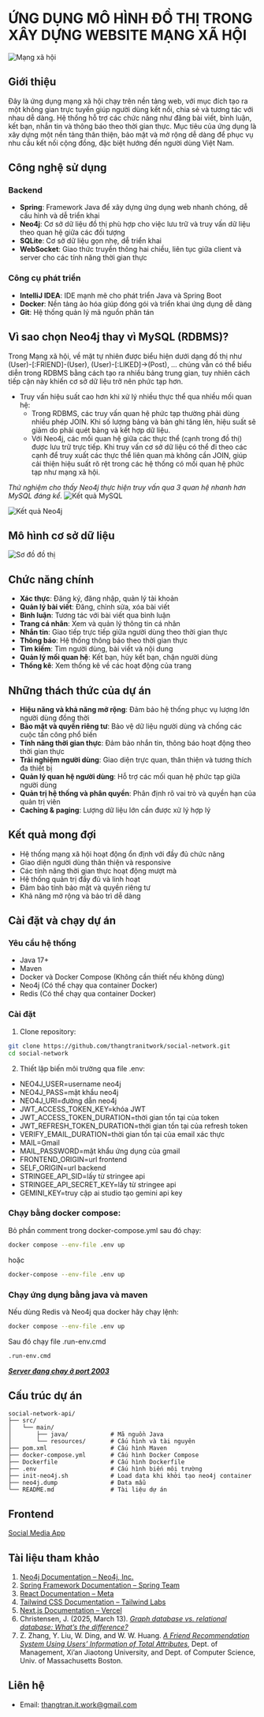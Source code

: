 # ỨNG DỤNG MÔ HÌNH ĐỒ THỊ TRONG XÂY DỰNG WEBSITE MẠNG XÃ HỘI

![Mạng xã hội](https://cdnv2.tgdd.vn/mwg-static/common/News/1571187/2.jpg)

## Giới thiệu

Đây là ứng dụng mạng xã hội chạy trên nền tảng web, với mục đích tạo ra một không gian trực tuyến giúp người dùng kết nối, chia sẻ và tương tác với nhau dễ dàng. Hệ thống hỗ trợ các chức năng như đăng bài viết, bình luận, kết bạn, nhắn tin và thông báo theo thời gian thực. Mục tiêu của ứng dụng là xây dựng một nền tảng thân thiện, bảo mật và mở rộng dễ dàng để phục vụ nhu cầu kết nối cộng đồng, đặc biệt hướng đến người dùng Việt Nam.

## Công nghệ sử dụng

### Backend
- **Spring**: Framework Java để xây dựng ứng dụng web nhanh chóng, dễ cấu hình và dễ triển khai
- **Neo4j**: Cơ sở dữ liệu đồ thị phù hợp cho việc lưu trữ và truy vấn dữ liệu theo quan hệ giữa các đối tượng
- **SQLite**: Cơ sở dữ liệu gọn nhẹ, dễ triển khai
- **WebSocket**: Giao thức truyền thông hai chiều, liên tục giữa client và server cho các tính năng thời gian thực
### Công cụ phát triển
- **IntelliJ IDEA**: IDE mạnh mẽ cho phát triển Java và Spring Boot
- **Docker**: Nền tảng ảo hóa giúp đóng gói và triển khai ứng dụng dễ dàng
- **Git**: Hệ thống quản lý mã nguồn phân tán

## Vì sao chọn Neo4j thay vì MySQL (RDBMS)?
Trong Mạng xã hội, về mặt tự nhiên được biểu hiện dưới dạng đồ thị như (User)-[:FRIEND]-(User), (User)-[:LIKED]->(Post), … chúng vẫn có thể biểu diễn trong RDBMS bằng cách tạo ra nhiều bảng trung gian, tuy nhiên cách tiếp cận này khiến cơ sở dữ liệu trở nên phức tạp hơn.
- Truy vấn hiệu suất cao hơn khi xử lý nhiều thực thể qua nhiều mối quan hệ:
  + Trong RDBMS, các truy vấn quan hệ phức tạp thường phải dùng nhiều phép JOIN. Khi số lượng bảng và bản ghi tăng lên, hiệu suất sẽ giảm do phải quét bảng và kết hợp dữ liệu.
  + Với Neo4j, các mối quan hệ giữa các thực thể (cạnh trong đồ thị) được lưu trữ trực tiếp. Khi truy vấn cơ sở dữ liệu có thể đi theo các cạnh để truy xuất các thực thể liên quan mà không cần JOIN, giúp cải thiện hiệu suất rõ rệt trong các hệ thống có mối quan hệ phức tạp như mạng xã hội.
  
_Thử nghiệm cho thấy Neo4j thực hiện truy vấn qua 3 quan hệ nhanh hơn MySQL đáng kể._
![Kết quả MySQL](src/main/resources/static/mysql-result.png)

![Kết quả Neo4j](src/main/resources/static/neo4j-result.png)

## Mô hình cơ sở dữ liệu

![Sơ đồ đồ thị](src/main/resources/static/csdl.png)

## Chức năng chính

- **Xác thực**: Đăng ký, đăng nhập, quản lý tài khoản
- **Quản lý bài viết**: Đăng, chỉnh sửa, xóa bài viết
- **Bình luận**: Tương tác với bài viết qua bình luận
- **Trang cá nhân**: Xem và quản lý thông tin cá nhân
- **Nhắn tin**: Giao tiếp trực tiếp giữa người dùng theo thời gian thực
- **Thông báo**: Hệ thống thông báo theo thời gian thực
- **Tìm kiếm**: Tìm người dùng, bài viết và nội dung
- **Quản lý mối quan hệ**: Kết bạn, hủy kết bạn, chặn người dùng
- **Thống kê**: Xem thống kê về các hoạt động của trang 

## Những thách thức của dự án

- **Hiệu năng và khả năng mở rộng**: Đảm bảo hệ thống phục vụ lượng lớn người dùng đồng thời
- **Bảo mật và quyền riêng tư**: Bảo vệ dữ liệu người dùng và chống các cuộc tấn công phổ biến
- **Tính năng thời gian thực**: Đảm bảo nhắn tin, thông báo hoạt động theo thời gian thực
- **Trải nghiệm người dùng**: Giao diện trực quan, thân thiện và tương thích đa thiết bị
- **Quản lý quan hệ người dùng**: Hỗ trợ các mối quan hệ phức tạp giữa người dùng
- **Quản trị hệ thống và phân quyền**: Phân định rõ vai trò và quyền hạn của quản trị viên
- **Caching & paging**: Lượng dữ liệu lớn cần được xử lý hợp lý 
## Kết quả mong đợi

- Hệ thống mạng xã hội hoạt động ổn định với đầy đủ chức năng
- Giao diện người dùng thân thiện và responsive
- Các tính năng thời gian thực hoạt động mượt mà
- Hệ thống quản trị đầy đủ và linh hoạt
- Đảm bảo tính bảo mật và quyền riêng tư
- Khả năng mở rộng và bảo trì dễ dàng

## Cài đặt và chạy dự án

### Yêu cầu hệ thống
- Java 17+
- Maven
- Docker và Docker Compose (Không cần thiết nếu không dùng)
- Neo4j (Có thể chạy qua container Docker)
- Redis (Có thể chạy qua container Docker)

### Cài đặt

1. Clone repository:
```bash
git clone https://github.com/thangtranitwork/social-network.git
cd social-network
```

2. Thiết lập biến môi trường qua file .env:
- NEO4J_USER=username neo4j
- NEO4J_PASS=mật khẩu neo4j
- NEO4J_URI=đường dẫn neo4j
- JWT_ACCESS_TOKEN_KEY=khóa JWT
- JWT_ACCESS_TOKEN_DURATION=thời gian tồn tại của token
- JWT_REFRESH_TOKEN_DURATION=thời gian tồn tại của refresh token
- VERIFY_EMAIL_DURATION=thời gian tồn tại của email xác thực
- MAIL=Gmail
- MAIL_PASSWORD=mật khẩu ứng dụng của gmail
- FRONTEND_ORIGIN=url frontend
- SELF_ORIGIN=url backend
- STRINGEE_API_SID=lấy từ stringee api
- STRINGEE_API_SECRET_KEY=lấy từ stringee api
- GEMINI_KEY=truy cập ai studio tạo gemini api key

### Chạy bằng docker compose:

Bỏ phần comment trong docker-compose.yml sau đó chạy:
```bash
docker compose --env-file .env up
```
hoặc
```bash
docker-compose --env-file .env up
```

### Chạy ứng dụng bằng java và maven

Nếu dùng Redis và Neo4j qua docker hãy chạy lệnh:
```bash
docker compose --env-file .env up
```
Sau đó chạy file .run-env.cmd
```bash
.run-env.cmd
```
**_[Server đang chạy ở port 2003](http://localhost:2003)_**
## Cấu trúc dự án

```
social-network-api/
├── src/
│   └── main/
│       ├── java/            # Mã nguồn Java
│       └── resources/       # Cấu hình và tài nguyên
├── pom.xml                  # Cấu hình Maven
├── docker-compose.yml       # Cấu hình Docker Compose
├── Dockerfile               # Cấu hình Dockerfile
├── .env                     # Cấu hình biến môi trường
├── init-neo4j.sh            # Load data khi khởi tạo neo4j container
├── neo4j.dump               # Data mẫu
└── README.md                # Tài liệu dự án
```

## Frontend
[Social Media App](https://github.com/Hoang18769/social-media-app)
## Tài liệu tham khảo
1. [Neo4j Documentation – Neo4j, Inc.](https://neo4j.com/docs/)
2. [Spring Framework Documentation – Spring Team](https://docs.spring.io/spring-framework/docs/current/reference/html/)
3. [React Documentation – Meta](https://react.dev/)
4. [Tailwind CSS Documentation – Tailwind Labs](https://tailwindcss.com/docs)
5. [Next.js Documentation – Vercel](https://nextjs.org/docs)
6. Christensen, J. (2025, March 13). [*Graph database vs. relational database: What’s the difference?*](https://neo4j.com/blog/graph-database/graph-database-vs-relational-database/)
7. Z. Zhang, Y. Liu, W. Ding, and W. W. Huang. *[A Friend Recommendation System Using Users’ Information of Total Attributes]([https://www.cs.umb.edu/~ding/papers/ICDS2015.pdf](https://www.cs.umb.edu/~ding/papers/ICDS2015.pdf))*, Dept. of Management, Xi’an Jiaotong University, and Dept. of Computer Science, Univ. of Massachusetts Boston.

## Liên hệ
- Email: [thangtran.it.work@gmail.com](mailto:thangtran.it.work@gmail.com)
